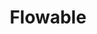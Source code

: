 ---
blog: https://flowable.com/blog/
facebook: https://facebook.com/FlowableGroup
git: https://github.com/flowable/flowable-engine
linkedin: https://linkedin.com/company/flowable-group
logohandle: flowable
sort: flowable
title: Flowable
twitter: https://x.com/flowablegroup
website: https://flowable.com/
youtube: https://youtube.com/channel/UC920VtSnsOQkGPo0c6fiAqQ
---